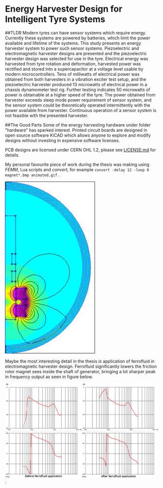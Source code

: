 # Energy Harvester Design for Intelligent Tyre Systems
##TLDR
Modern tyres can have sensor systems which require energy. Currently these 
systems are powered by batteries, which limit the power available and lifetime
of the systems. This study presents an energy harvester system to power such
sensor systems. Piezoelectric and electromagnetic harvester designs are presented
and the piezoelectric harvester design was selected for use in the tyre. Electrical
energy was harvested from tyre rotation and deformation, harvested power was
rectified and stored into a supercapacitor at a voltage level usable by modern
microcontrollers. Tens of milliwatts of electrical power was obtained from both
harvesters in a vibration exciter test setup, and the piezoelectric harvester produced
13 microwatts of electrical power in a chassis dynamometer test rig. Further testing
indicates 50 microwatts of power is obtainable at a higher speed of the tyre. The
power obtained from harvester exceeds sleep mode power requirement of sensor
system, and the sensor system could be theoretically operated intermittently with
the power available from harvester. Continuous operation of a sensor system is not
feasible with the presented harvester.

##The Good Parts
Some of the energy harvesting hardware under folder "hardware" has sparked interest. Printed circuit boards are designed in open source software KiCAD which allows anyone to explore and modify designs without investing in expensive software licenses. 

PCB designs are licensed under CERN OHL 1.2, please see [LICENSE.md](/LICENSE.md) for details.

My personal favourite piece of work during the thesis was making using *FEMM*, Lua scripts and *convert*,
for example `convert -delay 12 -loop 0 magnet*.bmp animated.gif` .

![animations of magnetic fields](./simulation/FEMM/imgout/aluminum_nobias.gif)

Maybe the most interesting detail in the thesis is application of ferrofluid in electromagnetic harvester design. Ferrofluid significantly lowers the friction rotor magnet sees inside the shaft of generator, bringing a lot sharper peak in frequency output as seen in figure below.

![Figure](./images/own_measurement/generator_shaker/inductive_fd_combined.png).

